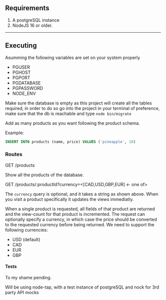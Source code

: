 ## Requirements

1. A postgreSQL instance
2. NodeJS 16 or older.

---

## Executing

Asumming the following variables are set on your system properly
* PGUSER
* PGHOST
* PGPORT
* PGDATABASE
* PGPASSWORD
* NODE_ENV

Make sure the database is empty as this project will create all the tables required, in order to do so go into the project in your terminal of preference, make sure that the db is reachable and type `node bin/migrate`

Add as many products as you want following the product schema.

Example:

```sql
INSERT INTO products (name, price) VALUES ('pineapple', 10)
```

### Routes

GET /products

Show all the products of the database.

GET /products/:productId?currency=<[CAD,USD,GBP,EUR] <- one of>

The `currency` query is optional, and it takes a string as shown above.
When you visit a product specifically it updates the views immediatly.


When a single product is requested, all fields of that product are returned and the view-count for that product is incremented. The request can optionally specify a currency, in which case the price should be converted to the requested currency before being returned. We need to support the following currencies:
*	USD (default)
*	CAD
*	EUR
*	GBP

#### Tests

To my shame pending.

Will be using node-tap, with a test instance of postgreSQL and nock for 3rd party API mocks